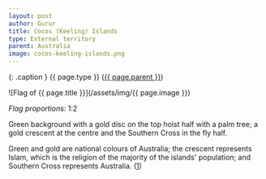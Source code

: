 ```yaml
---
layout: post
author: Gurur
title: Cocos (Keeling) Islands
type: External territory
parent: Australia
image: cocos-keeling-islands.png
---
```

{: .caption }
{{ page.type }} ([{{ page.parent }}](/2019/03/11/australia.html))

![Flag of {{ page.title }}](/assets/img/{{ page.image }})

*Flag proportions*: 1:2

Green background with a gold disc on the top hoist half with a palm tree; a gold crescent at the centre and the Southern Cross in the fly half.

Green and gold are national colours of Australia; the crescent represents Islam, which is the religion of the majority of the islands' population; and Southern Cross represents Australia. (<span class="source-link">[1](https://en.wikipedia.org/wiki/Flag_of_the_Cocos_(Keeling)_Islands)</span>)
